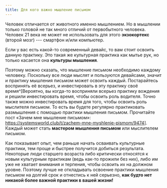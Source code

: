 ```yaml
---
title: Для кого важно мышление письмом
---
```


Человек отличается от животного именно мышлением. Но в мышлении только
головой не так много отличий от первобытного человека. Человек 21 века
не может не использовать для этого **экзокортекс** (второй мозг) ---
смартфон и/или компьютер.

Если у вас есть какой-то современный девайс, то вам стоит освоить данную
практику. Это такая же культурная практика как мытье рук, но только
касается она **культуры мышления**.

Поэтому можно сказать, что мышление письмом необходимо каждому человеку.
Поскольку все люди мыслят и пользуются девайсами, значит и практику
мышления письмом может освоить каждый. Постарайтесь воспринять её
всерьез, и инвестировать в эту практику своё
время^[Вероятно, вы когда-то восприняли всерьез практику
вождения и решили инвестировать время, чтобы освоить роль водителя.
Точно также можно инвестировать время для того, чтобы освоить роль
мыслителя письмом. То есть вы будете регулярно практиковать размышления
с помощью практики мышления письмом. Прочитайте пост «Зачем мне мышление
письмом»:
<https://systemsworld.club/t/zachem-mne-myshlenie-pismom/9474>].
Каждый может стать **мастером мышления письмом** или мыслителем письмом.

Как показывает опыт, чем раньше начать осваивать культурные практики,
тем проще и быстрее получится добиться результата. Некоторые люди
старшего возраста либо критически относятся к новым культурным практикам
(ведь как-то прожили без них), либо им уже не хватает внимания и
терпения, чтобы освоить их на должном уровне. Поэтому лучше не
откладывать освоение практики мышления письмом на долгий срок и
отнестись к ней серьезно, **как будто нет никакой более важной практики
в вашей жизни!**
